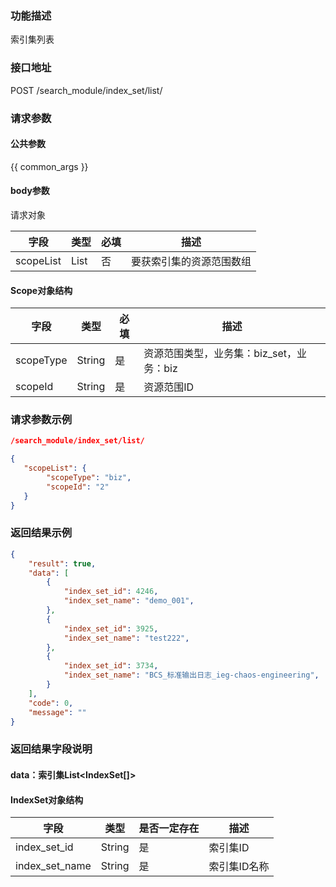 ### 功能描述

索引集列表

### 接口地址

POST  /search_module/index_set/list/

### 请求参数

#### 公共参数

{{ common_args }}

#### body参数

请求对象

| 字段 | 类型 | 必填 | 描述                                        
| --- | --- | --- | --- |
| scopeList | List | 否 | 要获索引集的资源范围数组 |

#### Scope对象结构
| 字段 | 类型 | 必填 | 描述                                        
| --- | --- | --- | --- |
| scopeType | String | 是 | 资源范围类型，业务集：biz_set，业务：biz |
| scopeId | String | 是 | 资源范围ID |


### 请求参数示例

```json
/search_module/index_set/list/
```

```json
{
   "scopeList": {
        "scopeType": "biz",
        "scopeId": "2"
   }
}
```

### 返回结果示例

```json
{
    "result": true,
    "data": [
        {
            "index_set_id": 4246,
            "index_set_name": "demo_001",
        },
        {
            "index_set_id": 3925,
            "index_set_name": "test222",
        },
        {
            "index_set_id": 3734,
            "index_set_name": "BCS_标准输出日志_ieg-chaos-engineering",
        }
    ],
    "code": 0,
    "message": ""
}
```

### 返回结果字段说明

#### data：索引集List<IndexSet[]>

#### IndexSet对象结构

| 字段 | 类型 | 是否一定存在 | 描述 |
| --- | --- | --- | --- |
| index_set_id | String | 是 | 索引集ID |
| index_set_name | String | 是 | 索引集ID名称 |
